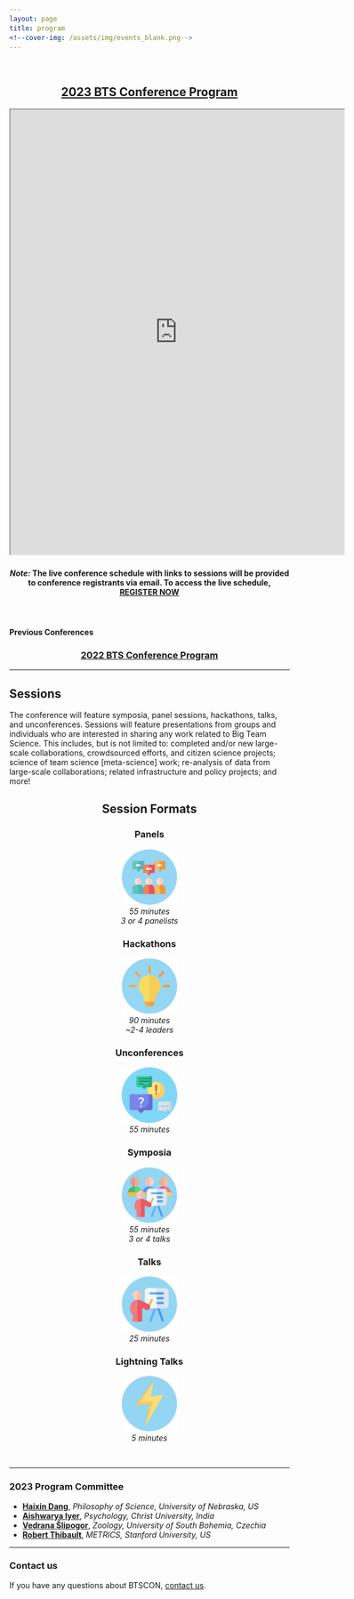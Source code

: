 ```yaml
---
layout: page
title: program
<!--cover-img: /assets/img/events_blank.png-->
---
```



<br>

<h2 align="center"><a href="https://docs.google.com/document/d/1oaoYdM5wclx9PRBcThPSmPXMQvmGHZB2qbF-h7c_vok/edit?usp=sharing" target="blank">2023 BTS Conference Program</a></h2>

<iframe src="https://docs.google.com/document/d/e/2PACX-1vRjEo4C0ED_1zqmipc2BnWZPFU-kaEL6YbXhkuehNbuQEhp4g8ue394QZLJb6hx0znx0tolHuSXmOCT/pub?embedded=true" width="600" height="800"></iframe>

<br>


<h4 align="center"><i>Note:</i> The live conference schedule with links to sessions will be provided to conference registrants via email. To access the live schedule, <a href="{{site.baseurl}}/registration/">REGISTER NOW</a></h4>


<br>

<h4>Previous Conferences</h4>
<h3 align="center"><a href="https://docs.google.com/document/d/17m6t7or53uvFErIW_WHvegwlwV2Cq_rvG5ny-4cBkpM/edit?usp=sharing" target="blank">2022 BTS Conference Program</a></h3>

***

## Sessions

The conference will feature symposia, panel sessions, hackathons, talks, and unconferences. Sessions will feature presentations from groups and individuals who are interested in sharing any work related to Big Team Science. This includes, but is not limited to: completed and/or new large-scale collaborations, crowdsourced efforts, and citizen science projects; science of team science [meta-science] work; re-analysis of data from large-scale collaborations; related infrastructure and policy projects; and more!

<section>
  <div class="container">
    <div class="row justify-content-around">
      <div align="center">
        <h2>Session Formats</h2>
      </div>
    </div>
    <div class="row justify-content-around">
      <div class="col-sm-4 col-xs-6" align="center">
        <h3>Panels</h3>
        <img src="/assets/img/panel.png" alt="panel" width="100" height="100"><br>
        <i>55 minutes</i><br>
        <i>3 or 4 panelists</i><br>
      </div>
      <div class="col-sm-4 col-xs-6" align="center">
        <h3>Hackathons</h3>
        <img src="/assets/img/hackathon.png" alt="hackathon" width="100" height="100"><br>
        <i>90 minutes</i><br>
        <i>~2-4 leaders</i><br>
      </div>
      <div class="col-sm-4 col-xs-6" align="center">
        <h3>Unconferences</h3>
        <img src="/assets/img/unconference.png" alt="unconferences" width="100" height="100"><br>
        <i>55 minutes</i><br> 
      </div>
    </div>
    <div class="row justify-content-around">
      <div class="col-sm-4 col-xs-6" align="center">
        <h3>Symposia</h3>
        <img src="/assets/img/symposium.png" alt="symposium" width="100" height="100"><br>
        <i>55 minutes</i><br>
        <i>3 or 4 talks</i> <br>
      </div>
      <div class="col-sm-4 col-xs-6" align="center">
        <h3>Talks</h3>
        <img src="/assets/img/talk.png" alt="talk" width="100" height="100"><br>
        <i>25 minutes</i><br> 
      </div>
      <div class="col-sm-4 col-xs-6" align="center">
        <h3>Lightning Talks</h3>
        <img src="/assets/img/lightning.png" alt="lightning talk" width="100" height="100"><br>
        <i>5 minutes</i><br> 
      </div>
    </div>
    <div class="col-sm-12">
        <p>   </p>
    </div>
  </div>
</section> 

<br>

***

### 2023 Program Committee
* [**Haixin Dang**](http://www.haixindang.com/), *Philosophy of Science, University of Nebraska, US*
* [**Aishwarya Iyer**](https://scholar.google.com/citations?user=zkHndXUAAAAJ&hl=en), *Psychology, Christ University, India*
* [**Vedrana Šlipogor**](https://zoo.prf.jcu.cz/index.php/staff-item/slipogor-vedrana/?lang=en), *Zoology, University of South Bohemia, Czechia*
* [**Robert Thibault**](https://metrics.stanford.edu/people/robert-thibault), *METRICS, Stanford University, US*

***

### Contact us
If you have any questions about BTSCON, [contact us](mailto:bigteamscienceconference@gmail.com).

<br>
<br>


